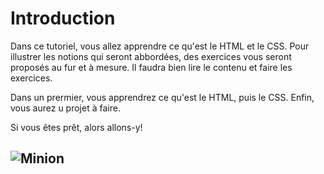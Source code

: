 # Introduction
Dans ce tutoriel, vous allez apprendre ce qu'est le  HTML et le CSS. Pour illustrer les notions qui seront abbordées, des exercices vous seront proposés au fur et à mesure.
Il faudra bien lire le contenu et faire les exercices.

Dans un prermier, vous apprendrez ce qu'est le HTML, puis le CSS. Enfin, vous aurez u projet à faire.

Si vous êtes prêt, alors allons-y!

![Minion](http://octodex.github.com/images/minion.png)
---

